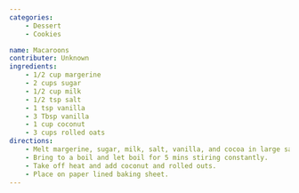 ```yaml
---
categories: 
    - Dessert
    - Cookies

name: Macaroons
contributer: Unknown
ingredients:
    - 1/2 cup margerine
    - 2 cups sugar
    - 1/2 cup milk
    - 1/2 tsp salt
    - 1 tsp vanilla
    - 3 Tbsp vanilla
    - 1 cup coconut
    - 3 cups rolled oats
directions:
    - Melt margerine, sugar, milk, salt, vanilla, and cocoa in large sauce pan on medium heat.
    - Bring to a boil and let boil for 5 mins stiring constantly.
    - Take off heat and add coconut and rolled outs.
    - Place on paper lined baking sheet.
---
```

